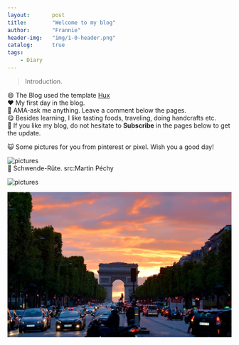 ```yaml
---
layout:       post
title:        "Welcome to my blog"
author:       "Frannie"
header-img:   "img/1-0-header.png"
catalog:      true
tags:
    - Diary
---
```




> Introduction.



😄 The Blog used the template [Hux](https://github.com/Huxpro/Huxpro.github.io)  
❤️ My first day in the blog.  
💬 AMA-ask me anything. Leave a comment below the pages.  
😋 Besides learning, I like tasting foods, traveling, doing handcrafts etc.  
💌 If you like my blog, do not hesitate to **Subscribe** in the pages below to get the update.  



😺 Some pictures for you from pinterest or pixel. Wish you a good day!


![pictures](/img/1-1.jpg "Pictures")  
            📍 Schwende-Rüte. src:Martin Péchy 

![pictures](/img/1-2.jpg "Pictures") 


![pictures](/img/1-3.jpg "Pictures")  



